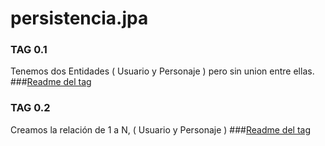 # persistencia.jpa


### TAG 0.1

Tenemos dos Entidades ( Usuario y Personaje ) pero sin union entre ellas.
###[Readme del tag](/readmes/readme01.md)



### TAG 0.2

Creamos la relación de 1 a N, ( Usuario y Personaje )
###[Readme del tag](/readmes/readme02.md)





